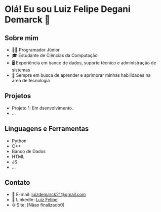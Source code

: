 # Olá! Eu sou Luiz Felipe Degani Demarck 👋

## Sobre mim
- 👨‍💻 Programador Júnior
- 🎓 Estudante de Ciências da Computação
- 🖥️ Experiência em banco de dados, suporte técnico e administração de sistemas
- 🌱 Sempre em busca de aprender e aprimorar minhas habilidades na área de tecnologia

## Projetos
- Projeto 1: Em dsenvolvimento.
- ...

## Linguagens e Ferramentas
- Python
- C++
- Banco de Dados
- HTML
- JS
- ...

## Contato
- 📧 E-mail: luizdemarck21@gmail.com
- 💼 LinkedIn: [Luiz Felipe](https://www.linkedin.com/in/luiz-felipe-5b9a7b241/)
- 🌐 Site: [Nãao finalizado0)

